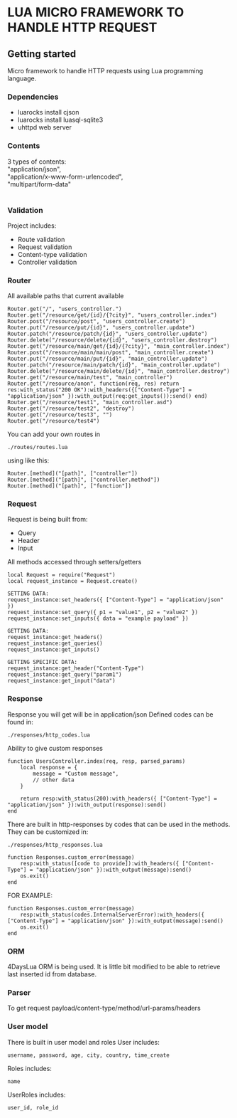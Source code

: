 # LUA MICRO FRAMEWORK TO HANDLE HTTP REQUEST<br />

## Getting started<br />
Micro framework to handle HTTP requests using Lua programming language.

### Dependencies
- luarocks install cjson
- luarocks install luasql-sqlite3
- uhttpd web server

### Contents
3 types of contents:<br />
    "application/json",<br />
    "application/x-www-form-urlencoded",<br />
    "multipart/form-data"<br />
<br />

### Validation
Project includes:
- Route validation
- Request validation
- Content-type validation
- Controller validation

### Router

All available paths that current available<br />
```
Router.get("/", "users_controller.")
Router.get("/resource/get/{id}/{?city}", "users_controller.index")
Router.post("/resource/post", "users_controller.create")
Router.put("/resource/put/{id}", "users_controller.update")
Router.patch("/resource/patch/{id}", "users_controller.update")
Router.delete("/resource/delete/{id}", "users_controller.destroy")
Router.get("/resource/main/get/{id}/{?city}", "main_controller.index")
Router.post("/resource/main/main/post", "main_controller.create")
Router.put("/resource/main/put/{id}", "main_controller.update")
Router.patch("/resource/main/patch/{id}", "main_controller.update")
Router.delete("/resource/main/delete/{id}", "main_controller.destroy")
Router.get("/resource/main/test", "main_controller")
Router.get("/resource/anon", function(req, res) return res:with_status("200 OK"):with_headers({["Content-Type"] = "application/json" }):with_output(req:get_inputs()):send() end)
Router.get("/resource/test1", "main_controller.asd")
Router.get("/resource/test2", "destroy")
Router.get("/resource/test3", "")
Router.get("/resource/test4")
```
You can add your own routes in
```
./routes/routes.lua
```
using like this:
```
Router.[method]("[path]", ["controller"])
Router.[method]("[path]", ["controller.method"])
Router.[method]("[path]", ["function"])
```

### Request
Request is being built from:
- Query
- Header
- Input

All methods accessed through setters/getters
```
local Request = require("Request")
local request_instance = Request.create()

SETTING DATA:
request_instance:set_headers({ ["Content-Type"] = "application/json" })
request_instance:set_query({ p1 = "value1", p2 = "value2" })
request_instance:set_inputs({ data = "example payload" })

GETTING DATA:
request_instance:get_headers()
request_instance:get_queries()
request_instance:get_inputs()

GETTING SPECIFIC DATA:
request_instance:get_header("Content-Type")
request_instance:get_query("param1")
request_instance:get_input("data")
```

### Response
Response you will get will be in application/json
Defined codes can be found in:
```
./responses/http_codes.lua
```
Ability to give custom responses
```
function UsersController.index(req, resp, parsed_params)
    local response = {
        message = "Custom message",
        // other data
    }

    return resp:with_status(200):with_headers({ ["Content-Type"] = "application/json" }):with_output(response):send()
end
```
There are built in http-responses by codes that can be used in the methods. They can be customized in:
```
./responses/http_responses.lua
```

```
function Responses.custom_error(message)
    resp:with_status([code to provide]):with_headers({ ["Content-Type"] = "application/json" }):with_output(message):send()
    os.exit()
end
```
FOR EXAMPLE:
```
function Responses.custom_error(message)
    resp:with_status(codes.InternalServerError):with_headers({ ["Content-Type"] = "application/json" }):with_output(message):send()
    os.exit()
end
```

### ORM
4DaysLua ORM is being used. It is little bit modified to be able to retrieve last inserted id from database.

### Parser
To get request payload/content-type/method/url-params/headers

### User model
There is built in user model and roles
User includes:
```
username, password, age, city, country, time_create
```
Roles includes:
```
name
```
UserRoles includes:
```
user_id, role_id
```
